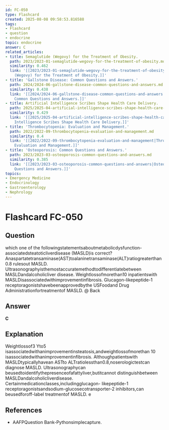 ```yaml
---
id: FC-050
type: Flashcard
created: 2025-08-08 09:58:53.816588
tags:
- Flashcard
- question
- endocrine
topic: endocrine
answer: C
related_articles:
- title: Semaglutide (Wegovy) for the Treatment of Obesity.
  path: 2023/2023-01-semaglutide-wegovy-for-the-treatment-of-obesity.md
  similarity: 0.462
  link: '[[2023/2023-01-semaglutide-wegovy-for-the-treatment-of-obesity|Semaglutide
    (Wegovy) for the Treatment of Obesity.]]'
- title: 'Gallstone Disease: Common Questions and Answers.'
  path: 2024/2024-06-gallstone-disease-common-questions-and-answers.md
  similarity: 0.438
  link: '[[2024/2024-06-gallstone-disease-common-questions-and-answers|Gallstone Disease:
    Common Questions and Answers.]]'
- title: Artificial Intelligence Scribes Shape Health Care Delivery.
  path: 2025/2025-04-artificial-intelligence-scribes-shape-health-care-delivery.md
  similarity: 0.429
  link: '[[2025/2025-04-artificial-intelligence-scribes-shape-health-care-delivery|Artificial
    Intelligence Scribes Shape Health Care Delivery.]]'
- title: 'Thrombocytopenia: Evaluation and Management.'
  path: 2022/2022-09-thrombocytopenia-evaluation-and-management.md
  similarity: 0.4
  link: '[[2022/2022-09-thrombocytopenia-evaluation-and-management|Thrombocytopenia:
    Evaluation and Management.]]'
- title: 'Osteoporosis: Common Questions and Answers.'
  path: 2023/2023-03-osteoporosis-common-questions-and-answers.md
  similarity: 0.385
  link: '[[2023/2023-03-osteoporosis-common-questions-and-answers|Osteoporosis: Common
    Questions and Answers.]]'
topics:
- Emergency Medicine
- Endocrinology
- Gastroenterology
- Nephrology
---
```


# Flashcard FC-050

## Question

which one of the followingstatementsaboutmetabolicdysfunction-associatedsteatoticliverdisease (MASLD)is correct? Anaspartatetransaminase(AST)toalaninetransaminase(ALT)ratiogreaterthan0.8 rulesout MASLD. Ultrasonographyisthemostaccuratemethodtodifferentiatebetween MASLDandalcoholicliver disease. Weightlossofmorethan10 inpatientswith MASLDisassociatedwithimprovementinfibrosis. Glucagon-likepeptide-1 receptoragonistshavebeenapprovedbythe USFoodand Drug Administrationfortreatmentof MASLD. @ Back

## Answer

**C**

## Explanation

Weightlossof3 Yto5 isassociatedwithanimprovementinsteatosis,andweightlossofmorethan 10 isassociatedwithanimprovementinfibrosis. Althoughpatientswith MASLDtypicallyhavean ASTto ALTratiolessthan0.8,noserologictestcan diagnose MASLD. Ultrasonographycan beusedtoidentifythepresenceofafattyliver,butitcannot distinguishbetween MASLDandalcoholicliverdisease. Certainmedicationclasses,includingglucagon- likepeptide-1 receptoragonistsandsodium-glucosecotransporter-2 inhibitors,can beusedforoff-label treatmentof MASLD. e

## References

- AAFPQuestion Bank-Pythonsimplecapture.

